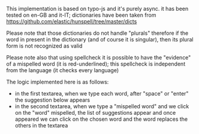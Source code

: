 This implementation is based on typo-js and it's purely async. it has been tested on en-GB and it-IT; dictionaries have been taken from https://github.com/elastic/hunspell/tree/master/dicts

Please note that those dictionaries do not handle "plurals" therefore if the word in present in the dictionary (and of course it is singular), then its plural form is not recognized as valid

Please note also that using spellcheck it is possible to have the "evidence" of a mispelled word (it is red-underlined); this spellcheck is independent from the language (it checks every language)

The logic implemented here is as follows:
- in the first textarea, when we type each word, after "space" or "enter" the suggestion below appears
- in the second textarea, when we type a "mispelled word" and we click on the "word" mispelled, the list of suggestions appear and once appeared we can click on the chosen word and the word replaces the others in the textarea